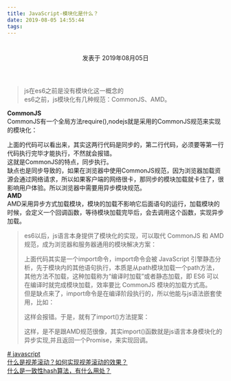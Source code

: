 ```yaml
---
title: JavaScript-模块化是什么？
date: 2019-08-05 14:55:44
tags:
---
```

<div class="post-block"><link itemprop="mainEntityOfPage" href="http://cmszlx.win/2019/08/05/JavaScript-模块化是什么？/"><span hidden="" itemprop="author" itemscope="" itemtype="http://schema.org/Person"><meta itemprop="name" content="linXiao"><meta itemprop="description" content=""><meta itemprop="image" content="/images/avatar.gif"></span><span hidden="" itemprop="publisher" itemscope="" itemtype="http://schema.org/Organization"><meta itemprop="name" content="Hurry"></span><header class="post-header"><h1 class="post-title" itemprop="name headline"></h1><div class="post-meta"><span class="post-time"><span class="post-meta-item-icon"><i class="fa fa-calendar-o"></i></span><span class="post-meta-item-text">发表于</span><time title="创建于" itemprop="dateCreated datePublished" datetime="2019-08-05T17:51:18+08:00"> 2019年08月05日 </time></span></div></header><div class="post-body" itemprop="articleBody"><blockquote><p>js在es6之前是没有模块化这一概念的<br>es6之前，js模块化有几种规范：CommonJS、AMD。</p></blockquote><p><strong>CommonJS</strong><br>CommonJS有一个全局方法require(),nodejs就是采用的CommonJS规范来实现的模块化：</p><precode language="javascript" precodenum="0"></precode><p>上面的代码可以看出来，其实这两行代码是同步的，第二行代码，必须要等第一行代码执行完毕才能执行，不然就会报错。<br>这就是CommonJS的特点，同步执行。<br>缺点也是同步导致的，如果在浏览器中使用CommonJS规范，因为浏览器加载资源会通过网络请求，所以如果客户端的网络很卡，那同步的模块加载就卡住了，很影响用户体验。所以浏览器中需要用异步模块规范。<br><strong>AMD</strong><br>AMD采用异步方式加载模块，模块的加载不影响它后面语句的运行，加载模块的时候，会定义一个回调函数，等待模块加载完毕后，会去调用这个函数，实现异步加载。</p><precode language="javascript" precodenum="1"></precode><blockquote><p>es6以后，js语言本身提供了模块化的实现，可以取代 CommonJS 和 AMD 规范，成为浏览器和服务器通用的模块解决方案：</p><precode language="javascript" precodenum="2"></precode><p>上面代码其实是一个import命令，import命令会被 JavaScript 引擎静态分析，先于模块内的其他语句执行，本质是从path模块加载一个path方法，其他方法不加载，这种加载称为“编译时加载”或者静态加载，即 ES6 可以在编译时就完成模块加载，效率要比 CommonJS 模块的加载方式高。<br>但是缺点来了，import命令是在编译阶段执行的，所以他能与js语法嵌套使用，比如：</p><precode language="javascript" precodenum="3"></precode><p>这样会报错。于是，就有了import()方法提案：</p><precode language="javascript" precodenum="4"></precode><p>这样，是不是跟AMD规范很像，其实import()函数就是js语言本身模块化的异步实现,并且返回一个Promise，来实现回调。</p></blockquote></div><footer class="post-footer"><div class="post-tags"><a href="/tags/javascript/" rel="tag"># javascript</a></div><div class="post-nav"><div class="post-nav-next post-nav-item"><a href="/2019/08/05/什么是视差滚动？如何实现视差滚动的效果？/" rel="next" title="什么是视差滚动？如何实现视差滚动的效果？"><i class="fa fa-chevron-left"></i> 什么是视差滚动？如何实现视差滚动的效果？ </a></div><span class="post-nav-divider"></span><div class="post-nav-prev post-nav-item"><a href="/2019/08/05/什么是一致性hash算法，有什么用处？/" rel="prev" title="什么是一致性hash算法，有什么用处？"> 什么是一致性hash算法，有什么用处？ <i class="fa fa-chevron-right"></i></a></div></div></footer></div>
